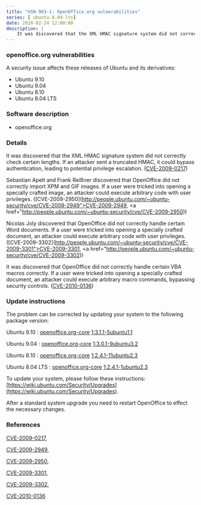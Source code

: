 ```yaml
---
title: "USN-903-1: OpenOffice.org vulnerabilities"
series: [ ubuntu-8.04-lts]
date: 2010-02-24 12:00:00
description: |
    It was discovered that the XML HMAC signature system did not correctly check certain lengths. If an attacker sent a truncated HMAC, it could bypass authentication, leading to potential privilege escalation. ([CVE-2009-0217](http://people.ubuntu.com/~ubuntu-security/cve/CVE-2009-0217))
--- 
```

 
### openoffice.org vulnerabilities

A security issue affects these releases of Ubuntu and its derivatives:

* Ubuntu 9.10
* Ubuntu 9.04
* Ubuntu 8.10
* Ubuntu 8.04 LTS

### Software description

* openoffice.org 

### Details

It was discovered that the XML HMAC signature system did not correctly check certain lengths. If an attacker sent a truncated HMAC, it could bypass authentication, leading to potential privilege escalation. ([CVE-2009-0217](http://people.ubuntu.com/~ubuntu-security/cve/CVE-2009-0217))

Sebastian Apelt and Frank Reißner discovered that OpenOffice did not correctly import XPM and GIF images. If a user were tricked into opening a specially crafted image, an attacker could execute arbitrary code with user privileges. ([CVE-2009-2950](http://people.ubuntu.com/~ubuntu-security/cve/CVE-2009-2949">CVE-2009-2949</a>, <a href="http://people.ubuntu.com/~ubuntu-security/cve/CVE-2009-2950))

Nicolas Joly discovered that OpenOffice did not correctly handle certain Word documents. If a user were tricked into opening a specially crafted document, an attacker could execute arbitrary code with user privileges. ([CVE-2009-3302](http://people.ubuntu.com/~ubuntu-security/cve/CVE-2009-3301">CVE-2009-3301</a>, <a href="http://people.ubuntu.com/~ubuntu-security/cve/CVE-2009-3302))

It was discovered that OpenOffice did not correctly handle certain VBA macros correctly. If a user were tricked into opening a specially crafted document, an attacker could execute arbitrary macro commands, bypassing security controls. ([CVE-2010-0136](http://people.ubuntu.com/~ubuntu-security/cve/CVE-2010-0136)) 

### Update instructions

The problem can be corrected by updating your system to the following package version:

Ubuntu 9.10
 : [openoffice.org-core](https://launchpad.net/ubuntu/+source/openoffice.org) <span> [1:3.1.1-5ubuntu1.1](https://launchpad.net/ubuntu/+source/openoffice.org/1:3.1.1-5ubuntu1.1) </span> 

Ubuntu 9.04
 : [openoffice.org-core](https://launchpad.net/ubuntu/+source/openoffice.org) <span> [1:3.0.1-9ubuntu3.2](https://launchpad.net/ubuntu/+source/openoffice.org/1:3.0.1-9ubuntu3.2) </span> 

Ubuntu 8.10
 : [openoffice.org-core](https://launchpad.net/ubuntu/+source/openoffice.org) <span> [1:2.4.1-11ubuntu2.3](https://launchpad.net/ubuntu/+source/openoffice.org/1:2.4.1-11ubuntu2.3) </span> 

Ubuntu 8.04 LTS
 : [openoffice.org-core](https://launchpad.net/ubuntu/+source/openoffice.org) <span> [1:2.4.1-1ubuntu2.3](https://launchpad.net/ubuntu/+source/openoffice.org/1:2.4.1-1ubuntu2.3) </span> 

To update your system, please follow these instructions: [https://wiki.ubuntu.com/Security/Upgrades](https://wiki.ubuntu.com/Security/Upgrades).

After a standard system upgrade you need to restart OpenOffice to effect the necessary changes. 

### References

 [CVE-2009-0217](http://people.ubuntu.com/~ubuntu-security/cve/CVE-2009-0217), 

 [CVE-2009-2949](http://people.ubuntu.com/~ubuntu-security/cve/CVE-2009-2949), 

 [CVE-2009-2950](http://people.ubuntu.com/~ubuntu-security/cve/CVE-2009-2950), 

 [CVE-2009-3301](http://people.ubuntu.com/~ubuntu-security/cve/CVE-2009-3301), 

 [CVE-2009-3302](http://people.ubuntu.com/~ubuntu-security/cve/CVE-2009-3302), 

 [CVE-2010-0136](http://people.ubuntu.com/~ubuntu-security/cve/CVE-2010-0136)
 

